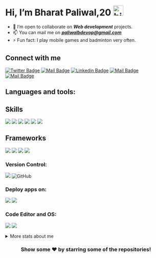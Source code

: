 # Hi, I’m Bharat Paliwal,20 <img src="https://user-images.githubusercontent.com/1303154/88677602-1635ba80-d120-11ea-84d8-d263ba5fc3c0.gif" width="32px" alt="hi">


- 💞️ I’m open to collaborate on ***Web development*** projects.
- 📫 You can mail me on ***paliwalbdevop@gmail.com***
- ⚡ Fun fact: I play mobile games and badminton very often.

## Connect with me 
[![Twitter Badge](https://img.shields.io/badge/-@BharatPaliwal23-1ca0f1?style=flat&labelColor=1ca0f1&logo=twitter&logoColor=white&link=https://twitter.com/BharatPaliwal23)](https://twitter.com/BharatPaliwal23) [![Mail Badge](https://img.shields.io/badge/-Bharat-1877F2?style=flat&labelColor=1877F2&logo=facebook&logoColor=white)](https://www.facebook.com/bharat.paliwal.3958914/) [![Linkedin Badge](https://img.shields.io/badge/-BharatPaliwal-0e76a8?style=flat&labelColor=0e76a8&logo=linkedin&logoColor=white)](https://www.linkedin.com/in/bharat-paliwal-ab7169179/) [![Mail Badge](https://img.shields.io/badge/-@_bharat_231-e84393?style=flat&labelColor=e84393&logo=instagram&logoColor=white)](https://www.instagram.com/_bharat_231/) [![Mail Badge](https://img.shields.io/badge/-paliwalbharat-c0392b?style=flat&labelColor=c0392b&logo=gmail&logoColor=white)](mailto:paliwalbdevop@gmail.com)

## Languages and tools:

## Skills
<img src="https://img.shields.io/badge/HTML5-E34F26?style=for-the-badge&logo=html5&logoColor=white" /> <img src="https://img.shields.io/badge/CSS3-1572B6?style=for-the-badge&logo=css3&logoColor=white" />
<img src="https://img.shields.io/badge/JavaScript-323330?style=for-the-badge&logo=javascript&logoColor=F7DF1E" />
<img src="https://img.shields.io/badge/Python-3776AB?style=for-the-badge&logo=python&logoColor=white" />
<img src="https://img.shields.io/badge/C%2B%2B-00599C?style=for-the-badge&logo=c%2B%2B&logoColor=white"/>
<img src="https://img.shields.io/badge/C-00599C?style=for-the-badge&logo=c&logoColor=white"/>

## Frameworks
<img src="https://img.shields.io/badge/Bootstrap-563D7C?style=for-the-badge&logo=bootstrap&logoColor=white"> <img src="https://img.shields.io/badge/React-20232A?style=for-the-badge&logo=react&logoColor=61DAFB"/>
<img src="https://img.shields.io/badge/Material--UI-0081CB?style=for-the-badge&logo=material-ui&logoColor=white"/>
<img src="https://img.shields.io/badge/Django-092E20?style=for-the-badge&logo=django&logoColor=white"/>

### Version Control:
<img src="https://img.shields.io/badge/Git-F05032?style=for-the-badge&logo=git&logoColor=white"/> <img alt="GitHub" src="https://img.shields.io/badge/github%20-%23121011.svg?&style=for-the-badge&logo=github&logoColor=white"/>

### Deploy apps on:
<img src="https://img.shields.io/badge/Netlify-00C7B7?style=for-the-badge&logo=netlify&logoColor=white" /> <img src="https://img.shields.io/badge/Heroku-430098?style=for-the-badge&logo=heroku&logoColor=white" />

### Code Editor and OS:
<img src="https://img.shields.io/badge/Visual_Studio_Code-0078D4?style=for-the-badge&logo=visual%20studio%20code&logoColor=white"/> <img src="https://img.shields.io/badge/Windows-0078D6?style=for-the-badge&logo=windows&logoColor=white" />  


<details>
<summary>
  More stats about me
</summary>

<br >

#### Github Stats
<!--[![Bharat Paliwal's GitHub stats](https://github-readme-stats.vercel.app/api?username=bharatpaliwal-169)](https://github.com/bharatpaliwal-169/github-readme-stats)-->
![Bharat Paliwal's GitHub stats](https://github-readme-stats.vercel.app/api?username=bharatpaliwal-169&show_icons=true&theme=tokyonight) 

[![Top Langs](https://github-readme-stats.vercel.app/api/top-langs/?username=bharatpaliwal-169&hide=scss&theme=tokyonight&langs_count=7&layout=compact)](https://github.com/bharatpaliwal-169/github-readme-stats)
</details>


<div align="center">

### Show some ❤️ by starring some of the repositories!

</div>
